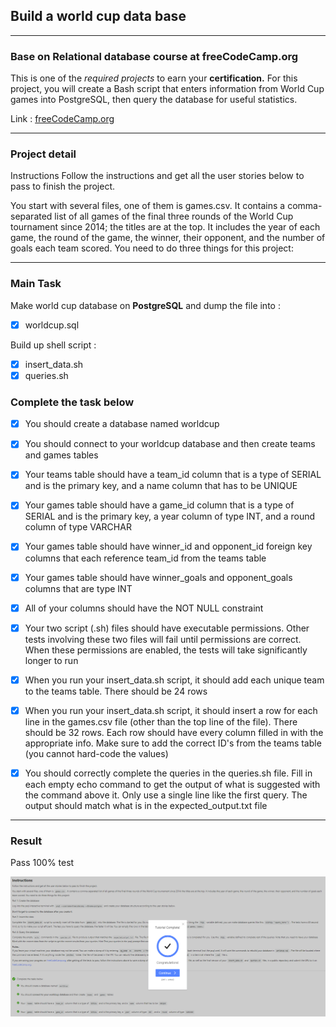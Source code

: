 ## Build a world cup data base 

--- 

### Base on Relational database course at freeCodeCamp.org  

This is one of the _required projects_ to earn your **certification.**
For this project, you will create a Bash script that enters information from World Cup games into PostgreSQL, then query the database for useful statistics.

Link : [freeCodeCamp.org](https://www.freecodecamp.org/learn/relational-database/build-a-world-cup-database-project/build-a-world-cup-database)

---

### Project detail

Instructions
Follow the instructions and get all the user stories below to pass to finish the project.

You start with several files, one of them is games.csv. It contains a comma-separated list of all games of the final three rounds of the World Cup tournament since 2014; the titles are at the top. It includes the year of each game, the round of the game, the winner, their opponent, and the number of goals each team scored. You need to do three things for this project:

---

### Main Task
Make world cup database on **PostgreSQL**  and dump the file into :  
- [X] worldcup.sql  

Build up shell script : 
- [x] insert_data.sh
- [x] queries.sh

### Complete the task below

- [X] You should create a database named worldcup

- [X] You should connect to your worldcup database and then create teams and games tables

- [X] Your teams table should have a team_id column that is a type of SERIAL and is the primary key, and a name column that has to be UNIQUE

- [X] Your games table should have a game_id column that is a type of SERIAL and is the primary key, a year column of type INT, and a round column of type VARCHAR

- [X] Your games table should have winner_id and opponent_id foreign key columns that each reference team_id from the teams table

- [X] Your games table should have winner_goals and opponent_goals columns that are type INT

- [X] All of your columns should have the NOT NULL constraint

- [X] Your two script (.sh) files should have executable permissions. Other tests involving these two files will fail until permissions are correct. When these permissions are enabled, the tests will take significantly longer to run

- [X] When you run your insert_data.sh script, it should add each unique team to the teams table. There should be 24 rows

- [X] When you run your insert_data.sh script, it should insert a row for each line in the games.csv file (other than the top line of the file). There should be 32 rows. Each row should have every column filled in with the appropriate info. Make sure to add the correct ID's from the teams table (you cannot hard-code the values)

- [X] You should correctly complete the queries in the queries.sh file. Fill in each empty echo command to get the output of what is suggested with the command above it. Only use a single line like the first query. The output should match what is in the expected_output.txt file

---

### Result

Pass 100% test

![test_result](Test_result.png)

